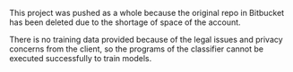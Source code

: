 This project was pushed as a whole because the original repo in Bitbucket has been deleted due to the shortage of space of the account.

There is no training data provided because of the legal issues and privacy concerns from the client, so the programs of the classifier cannot be executed successfully to train models.
